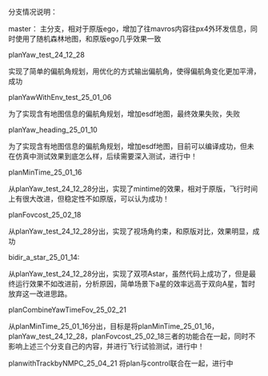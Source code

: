 分支情况说明：

master：
主分支，相对于原版ego，增加了往mavros内容往px4外环发信息，同时使用了随机森林地图，和原版ego几乎效果一致



planYaw_test_24_12_28

实现了简单的偏航角规划，用优化的方式输出偏航角，使得偏航角变化更加平滑，成功



planYawWithEnv_test_25_01_06

为了实现含有地图信息的偏航角规划，增加esdf地图，最终效果失败，失败



planYaw_heading_25_01_10

为了实现含有地图信息的偏航角规划，增加esdf地图，目前可以编译成功，但未在仿真中测试效果到底怎么样，后续需要深入测试，进行中！



planMinTime_25_01_16

从planYaw_test_24_12_28分出，实现了mintime的效果，相对于原版，飞行时间上有很大改进，但稳定性不如原版，可以认为成功！



planFovcost_25_02_18

从planYaw_test_24_12_28分出，实现了视场角约束，和原版对比，效果明显，成功



bidir_a_star_25_01_14:

从planYaw_test_24_12_28分出，实现了双项Astar，虽然代码上成功了，但是最终运行效果不如改进前，分析原因，简单场景下a星的效率远高于双向A星，暂时放弃这一改进思路。




planCombineYawTimeFov_25_02_21

从planMinTime_25_01_16分出，目标是将planMinTime_25_01_16，planYaw_test_24_12_28，planFovcost_25_02_18三者的功能合在一起，同时不影响上述三个分支自己的内容，并进行飞行试验测试，进行中！


planwithTrackbyNMPC_25_04_21
将plan与control联合在一起，进行中